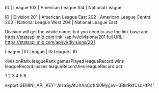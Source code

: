 
ID   | League
103  | American League
104  | National League



ID   | Division
201  | American League East
202  | American League Central
203  | National League West
204  | National League East


Division will get the whole name, but you need to use the link
base api:  https://statsapi.mlb.com
link:      /api/vi/divisions/201
full URL:  https://statsapi.mlb.com/api/vi/divisions/201

League  | ID
League  | ID
League  | ID

divisionRank
leagueRank
gamesPlayed
leagueRecord.wins
leagueRecord.losses
leagueRecord.ties
leagueRecord.pct

1
2
3
4
5
6

export GEMINI_API_KEY='AIzaSyAtUXAaCqfI4i0MygIwH3BktRkfCsdHtP4'
